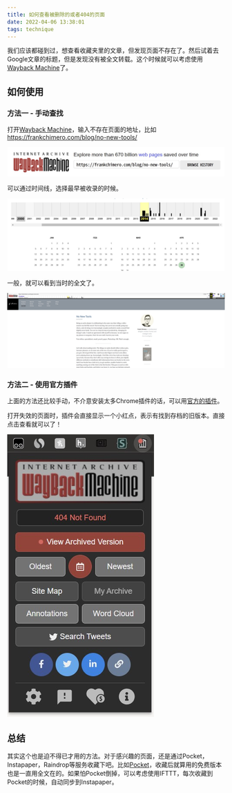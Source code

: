 ```yaml
---
title: 如何查看被删除的或者404的页面
date: 2022-04-06 13:38:01
tags: technique
---
```


我们应该都碰到过，想查看收藏夹里的文章，但发现页面不存在了。然后试着去Google文章的标题，但是发现没有被全文转载。这个时候就可以考虑使用[Wayback Machine](https://archive.org/web/)了。

## 如何使用

### 方法一 - 手动查找
打开[Wayback Machine](https://archive.org/web/)，输入不存在页面的地址，比如 https://frankchimero.com/blog/no-new-tools/

![](../images/404-1.jpg)

可以通过时间线，选择最早被收录的时候。

![](../images/404-2.jpg)

一般，就可以看到当时的全文了。

![](../images/404-3.jpg)

### 方法二 - 使用官方插件
上面的方法还比较手动，不介意安装太多Chrome插件的话，可以用[官方的插件](https://chrome.google.com/webstore/detail/wayback-machine/fpnmgdkabkmnadcjpehmlllkndpkmiak)。

打开失效的页面时，插件会直接显示一个小红点，表示有找到存档的旧版本。直接点击查看就可以了！

![](../images/404-4.jpg)


## 总结
其实这个也是迫不得已才用的方法。对于感兴趣的页面，还是通过Pocket，Instapaper，Raindrop等服务收藏下吧。比如[Pocket](https://getpocket.com/)，收藏后就算用的免费版本也是一直用全文在的。如果怕Pocket倒掉，可以考虑使用IFTTT，每次收藏到Pocket的时候，自动同步到Instapaper。
